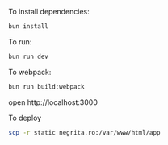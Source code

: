 To install dependencies:
```sh
bun install
```

To run:
```sh
bun run dev
```

To webpack:
```sh
bun run build:webpack
```

open http://localhost:3000

To deploy
```sh
scp -r static negrita.ro:/var/www/html/app
```